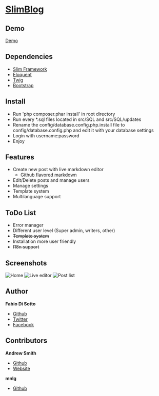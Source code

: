 [SlimBlog](http://slimblog.fabiodisotto.it)
=====

Demo
---
[Demo](http://slimblog.fabiodisotto.it)

Dependencies
---
* [Slim Framework](http://slimframework.com)
* [Eloquent](http://laravel.com/docs/eloquent)
* [Twig](http://twig.sensiolabs.org)
* [Bootstrap](http://getbootstrap.com)

Install
---
* Run 'php composer.phar install' in root directory
* Run every *.sql files located in src/SQL and src/SQL/updates
* Rename the config/database.config.php.install file to config/database.config.php and edit it with your database settings
* Login with username:password
* Enjoy

Features
---
* Create new post with live markdown editor
  * [Github flavored markdown](https://help.github.com/articles/github-flavored-markdown)
* Edit/Delete posts and manage users
* Manage settings
* Template system
* Multilanguage support

ToDo List
---
* Error manager
* Different user level (Super admin, writers, other)
* ~~Template system~~
* Installation more user friendly
* ~~I18n support~~

Screenshots
---
![Home](http://i.imgur.com/W2KOdC5.png)
![Live editor](http://i.imgur.com/V9ryFTk.png)
![Post list](http://i.imgur.com/WVLQJKG.png)

Author
---
**Fabio Di Sotto**
* [Github](https://github.com/fdisotto)
* [Twitter](https://twitter.com/fdisotto)
* [Facebook](https://facebook.com/fdisotto)

Contributors
---
**Andrew Smith**
* [Github](https://github.com/silentworks)
* [Website](http://silentworks.co.uk/)

**mnlg**
* [Github](https://github.com/mnlg)
